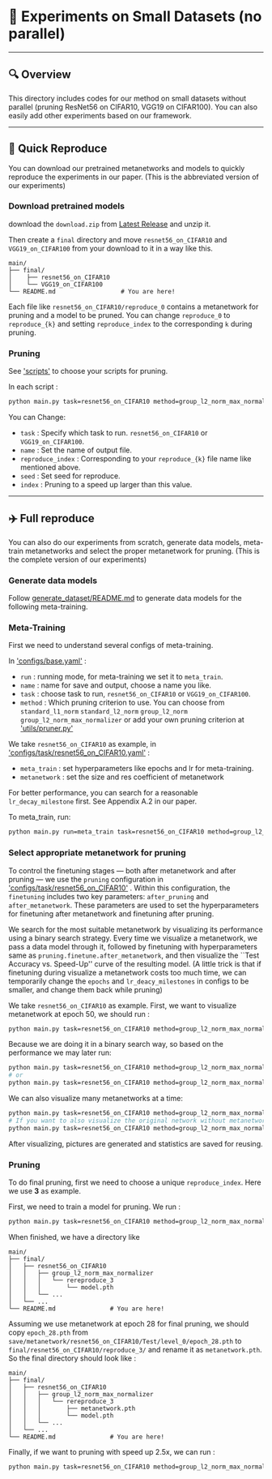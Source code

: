 # 📄 Experiments on Small Datasets (no parallel)

---

## 🔍 Overview

This directory includes codes for our method on small datasets without parallel (pruning ResNet56 on CIFAR10, VGG19 on CIFAR100). You can also easily add other experiments based on our framework.

---

## 🚀 Quick Reproduce

You can download our pretrained metanetworks and models to quickly reproduce the experiments in our paper. (This is the abbreviated version of our experiments)

### Download pretrained models

download the `download.zip` from [Latest Release](https://github.com/Yewei-Liu/MetaPruning/releases/latest) and unzip it. 

Then create a `final` directory and move `resnet56_on_CIFAR10` and `VGG19_on_CIFAR100` from your download to it in a way like this.

```
main/
├── final/      
│    ├── resnet56_on_CIFAR10
│    └── VGG19_on_CIFAR100
└── README.md                  # You are here!
```

Each file like `resnet56_on_CIFAR10/reproduce_0` contains a metanetwork for pruning and a model to be pruned. You can change `reproduce_0` to `reproduce_{k}` and setting `reproduce_index` to the corresponding `k` during pruning.

### Pruning

See ['scripts'](scripts/resnet56_on_CIFAR10.sh) to choose your scripts for pruning.

In each script : 
```bash
python main.py task=resnet56_on_CIFAR10 method=group_l2_norm_max_normalizer name=Final run=pruning_final reproduce_index=0 seed=7 index=2.3
```
You can Change:
- `task` : Specify which task to run. `resnet56_on_CIFAR10` or `VGG19_on_CIFAR100`.
- `name` : Set the name of output file.
- `reproduce_index` : Corresponding to your `reproduce_{k}` file name like mentioned above.
- `seed` : Set seed for reproduce.
- `index` : Pruning to a speed up larger than this value.

---


## ✈️ Full reproduce

You can also do our experiments from scratch, generate data models, meta-train metanetworks and select the proper metanetwork for pruning. (This is the complete version of our experiments)

### Generate data models

Follow [generate_dataset/README.md](../generate_dataset/README.md) to generate data models for the following meta-training.

### Meta-Training

First we need to understand several configs of meta-training.

In ['configs/base.yaml'](configs/base.yaml) :
- `run` : running mode, for meta-training we set it to `meta_train`.
- `name` : name for save and output, choose a name you like.
- `task` : choose task to run, `resnet56_on_CIFAR10` or `VGG19_on_CIFAR100`.
- `method` : Which pruning criterion to use. You can choose from `standard_l1_norm` `standard_l2_norm` `group_l2_norm` `group_l2_norm_max_normalizer` or add your own pruning criterion at ['utils/pruner.py'](../utils/pruner.py)

We take `resnet56_on_CIFAR10` as example, in ['configs/task/resnet56_on_CIFAR10.yaml'](configs/task/resnet56_on_CIFAR10.yaml) :
- `meta_train` : set hyperparameters like epochs and lr for meta-training.
- `metanetwork` : set the size and res coefficient of metanetwork

For better performance, you can search for a reasonable `lr_decay_milestone` first. See Appendix A.2 in our paper.

To meta_train, run:
```bash
python main.py run=meta_train task=resnet56_on_CIFAR10 method=group_l2_norm_max_normalizer name=Test 
```

### Select appropriate metanetwork for pruning

To control the finetuning stages — both after metanetwork and after pruning — we use the `pruning` configuration in ['configs/task/resnet56_on_CIFAR10'](configs/task/resnet56_on_CIFAR10.yaml) . Within this configuration, the `finetuning` includes two key parameters: `after_pruning` and `after_metanetwork`. These parameters are used to set the hyperparameters for finetuning after metanetwork and finetuning after pruning.

We search for the most suitable metanetwork by visualizing its performance using a binary search strategy. Every time we visualize a metanetwork, we pass a data model through it, followed by finetuning with hyperparameters same as `pruning.finetune.after_metanetwork`, and then visualize the ``Test Accuracy vs. Speed-Up'' curve of the resulting model.
(A little trick is that if finetuning during visualize a metanetwork costs too much time, we can temporarily change the `epochs` and `lr_deacy_milestones` in configs to be smaller, and change them back while pruning)

We take `resnet56_on_CIFAR10` as example. First, we want to visualize metanetwork at epoch 50, we should run :
```bash
python main.py task=resnet56_on_CIFAR10 method=group_l2_norm_max_normalizer name=Test run=visualize index=50
```
Because we are doing it in a binary search way, so based on the performance we may later run:
```bash
python main.py task=resnet56_on_CIFAR10 method=group_l2_norm_max_normalizer name=Test run=visualize index=25
# or
python main.py task=resnet56_on_CIFAR10 method=group_l2_norm_max_normalizer name=Test run=visualize index=75
```
We can also visualize many metanetworks at a time:
```bash
python main.py task=resnet56_on_CIFAR10 method=group_l2_norm_max_normalizer name=Test run=visualize index=[30,40,50]
# If you want to also visualize the original network without metanetwork, you can add a 0 at the start of index list like
python main.py task=resnet56_on_CIFAR10 method=group_l2_norm_max_normalizer name=Test run=visualize index=[0,30,40,50]
```
After visualizing, pictures are generated and statistics are saved for reusing.

### Pruning

To do final pruning, first we need to choose a unique `reproduce_index`. Here we use **3** as example.

First, we need to train a model for pruning. We run :
```bash
python main.py task=resnet56_on_CIFAR10 method=group_l2_norm_max_normalizer name=Test run=pretrain_final index=3
```

When finished, we have a directory like
```
main/
├── final/           
│   ├── resnet56_on_CIFAR10
│   │   ├── group_l2_norm_max_normalizer
│   │   │   └── rereproduce_3
│   │   │       └── model.pth
│   │   └── ... 
│   └── ...  
└── README.md               # You are here!
```

Assuming we use metanetwork at epoch 28 for final pruning, we should copy `epoch_28.pth` from `save/metanetwork/resnet56_on_CIFAR10/Test/level_0/epoch_28.pth` to `final/resnet56_on_CIFAR10/reproduce_3/` and rename it as `metanetwork.pth`. So the final directory should look like :

```
main/
├── final/           
│   ├── resnet56_on_CIFAR10
│   │   ├── group_l2_norm_max_normalizer
│   │   │   └── rereproduce_3
│   │   │       ├── metanetwork.pth
│   │   │       └── model.pth
│   │   └── ... 
│   └── ...  
└── README.md               # You are here!
```

Finally, if we want to pruning with speed up 2.5x, we can run :
```bash
python main.py task=resnet56_on_CIFAR10 method=group_l2_norm_max_normalizer run=pruning_final name=Test reproduce_index=3 index=2.5
```




